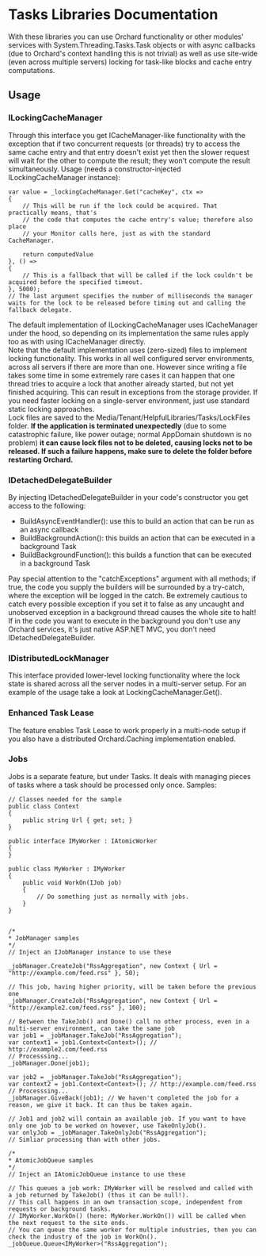 # Tasks Libraries Documentation



With these libraries you can use Orchard functionality or other modules' services with System.Threading.Tasks.Task objects or with async callbacks (due to Orchard's context handling this is not trivial) as well as use site-wide (even across multiple servers) locking for task-like blocks and cache entry computations.


## Usage

### ILockingCacheManager

Through this interface you get ICacheManager-like functionality with the exception that if two concurrent requests (or threads) try to access the same cache entry and that entry doesn't exist yet then the slower request will wait for the other to compute the result; they won't compute the result simultaneously.
Usage (needs a constructor-injected ILockingCacheManager instance):

	var value = _lockingCacheManager.Get("cacheKey", ctx =>
	{
	    // This will be run if the lock could be acquired. That practically means, that's 
	    // the code that computes the cache entry's value; therefore also place 
	    // your Monitor calls here, just as with the standard CacheManager.
	
	    return computedValue
	}, () => 
	{
	    // This is a fallback that will be called if the lock couldn't be acquired before the specified timeout.
	}, 5000);
	// The last argument specifies the number of milliseconds the manager waits for the lock to be released before timing out and calling the fallback delegate.

The default implementation of ILockingCacheManager uses ICacheManager under the hood, so depending on its implementation the same rules apply too as with using ICacheManager directly.  
Note that the default implementation uses (zero-sized) files to implement locking functionality. This works in all well configured server environments, across all servers if there are more than one. However since writing a file takes some time in some extremely rare cases it can happen that one thread tries to acquire a lock that another already started, but not yet finished acquiring. This can result in exceptions from the storage provider. If you need faster locking on a single-server environment, just use standard static locking approaches.  
Lock files are saved to the Media/Tenant/HelpfulLibraries/Tasks/LockFiles folder. **If the application is terminated unexpectedly** (due to some catastrophic failure, like power outage; normal AppDomain shutdown is no problem) **it can cause lock files not to be deleted, causing locks not to be released. If such a failure happens, make sure to delete the folder before restarting Orchard.**

### IDetachedDelegateBuilder

By injecting IDetachedDelegateBuilder in your code's constructor you get access to the following:

- BuildAsyncEventHandler(): use this to build an action that can be run as an async callback
- BuildBackgroundAction(): this builds an action that can be executed in a background Task
- BuildBackgroundFunction(): this builds a function that can be executed in a background Task

Pay special attention to the "catchExceptions" argument with all methods; if true, the code you supply the builders will be surrounded by a try-catch, where the exception will be logged in the catch. Be extremely cautious to catch every possible exception if you set it to false as any uncaught and unobserved exception in a background thread causes the whole site to halt!
If in the code you want to execute in the background you don't use any Orchard services, it's just native ASP.NET MVC, you don't need IDetachedDelegateBuilder.

### IDistributedLockManager

This interface provided lower-level locking functionality where the lock state is shared across all the server nodes in a multi-server setup. For an example of the usage take a look at LockingCacheManager.Get().

### Enhanced Task Lease

The feature enables Task Lease to work properly in a multi-node setup if you also have a distributed Orchard.Caching implementation enabled.

### Jobs

Jobs is a separate feature, but under Tasks. It deals with managing pieces of tasks where a task should be processed only once.
Samples:

	// Classes needed for the sample
	public class Context
	{
	    public string Url { get; set; }
	}
	
	public interface IMyWorker : IAtomicWorker
	{
	}
	
	public class MyWorker : IMyWorker
	{
	    public void WorkOn(IJob job)
	    {
	        // Do something just as normally with jobs.
	    }
	}
	
	
	/*
	* JobManager samples
	*/
	// Inject an IJobManager instance to use these
	
	_jobManager.CreateJob("RssAggregation", new Context { Url = "http://example.com/feed.rss" }, 50);
	
	// This job, having higher priority, will be taken before the previous one
	_jobManager.CreateJob("RssAggregation", new Context { Url = "http://example2.com/feed.rss" }, 100);
	
	// Between the TakeJob() and Done() call no other process, even in a multi-server environment, can take the same job
	var job1 = _jobManager.TakeJob("RssAggregation");
	var context1 = job1.Context<Context>(); // http://example2.com/feed.rss
	// Processsing...
	_jobManager.Done(job1);
	
	var job2 = _jobManager.TakeJob("RssAggregation");
	var context2 = job1.Context<Context>(); // http://example.com/feed.rss
	// Processsing...
	_jobManager.GiveBack(job1); // We haven't completed the job for a reason, we give it back. It can thus be taken again.
	
	// Job1 and job2 will contain an available job. If you want to have only one job to be worked on however, use TakeOnlyJob().
	var onlyJob = _jobManager.TakeOnlyJob("RssAggregation");
	// Simliar processing than with other jobs.
	
	/*
	* AtomicJobQueue samples
	*/
	// Inject an IAtomicJobQueue instance to use these
	
	// This queues a job work: IMyWorker will be resolved and called with a job returned by TakeJob() (thus it can be null!).
	// This call happens in an own transaction scope, independent from requests or background tasks.
	// IMyWorker.WorkOn() (here: MyWorker.WorkOn()) will be called when the next request to the site ends.
	// You can queue the same worker for multiple industries, then you can check the industry of the job in WorkOn().
	_jobQueue.Queue<IMyWorker>("RssAggregation");